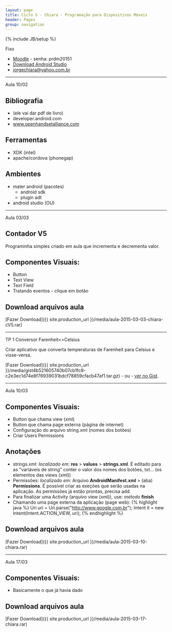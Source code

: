 ```yaml
---
layout: page
title: Ciclo 5 - Chiara - Programação para Dispositivos Móveis
header: Pages
group: navigation
---
```

{% include JB/setup %}

<span class="label label-primary text-uppercase"><span class="glyphicon glyphicon glyphicon-star"></span> Fixo</span>

- [Moodle](http://fatecrl.edu.br/moodle/course/view.php?id=230) - senha: prdm20151
- [Download Android Studio](http://developer.android.com/sdk/index.html)
- [jorgechiara@yahoo.com.br](jorgechiara@yahoo.com.br)

***

<span class="label label-primary text-uppercase"><span class="glyphicon glyphicon glyphicon-star"></span> Aula 10/02</span>

## Bibliografia
- (ele vai dar pdf de livro)
- developer.android.com
- www.openhandsetalliance.com
 
## Ferramentas
- XDK (intel)
- apache/cordova (phonegap)
 
## Ambientes
- mater android (pacotes)
  - android sdk 
  - plugin adt
- android studio (OU)

***

<span class="label label-primary text-uppercase"><span class="glyphicon glyphicon glyphicon-star"></span> Aula 03/03</span>

## Contador V5
Programinha simples criado em aula que incrementa e decrementa valor.

## Componentes Visuais:
- Button
- Text View
- Text Field
- Tratando eventos - clique em botão

## Download arquivos aula
[Fazer Download]({{ site.production_url }}/media/aula-2015-03-03-chiara-cV5.rar) 

***

<span class="label label-primary text-uppercase"><span class="glyphicon glyphicon glyphicon-star"></span> TP 1 Conversor Farenheit<>Celsius</span>

Criar aplicativo que converta temperaturas de Farenheit para Celsius e visse-versa.

[Fazer Download]({{ site.production_url }}/media/gist4b521605740b07cb1fc8-c2e3ec1d74e8f76939031bdcf78859cfacb47af1.tar.gz) - ou - [ver no Gist](https://gist.github.com/flaviacs/4b521605740b07cb1fc8).


***

<span class="label label-primary text-uppercase"><span class="glyphicon glyphicon glyphicon-star"></span> Aula 10/03</span>

## Componentes Visuais:
- Button que chama view (xml)
- Button que chama page externa (página de internet)
- Configuração do arquivo string.xml (nomes dos botôes)
- Criar Users Permissions

## Anotações
- strings.xml: *localizado em*: **res** > **values** > **strings.xml**. É editado para as "variáveis de string" conter o valor dos nomes dos botões, txt... (os elementos das views (xml))
- Permissões: *localizado em*: Arquivo **AndroidManifest.xml** > (aba) **Permissions**. É possível criar as exeções que serão usadas na aplicação. As permissões já estão prontas, precisa add.
- Para finalizar uma Activity (arquivo view (xml)), use: *método* **finish**
- Chamando uma page externa da aplicação (page web):
{% highlight java %}
  Uri uri = Uri.parse("http://www.google.com.br");
  Intent it = new Intent(Intent.ACTION_VIEW, uri);
{% endhighlight %}

## Download arquivos aula
[Fazer Download]({{ site.production_url }}/media/aula-2015-03-10-chiara.rar) 


***

<span class="label label-primary text-uppercase"><span class="glyphicon glyphicon glyphicon-star"></span> Aula 17/03</span>

## Componentes Visuais:
- Basicamente o que já havia dado

## Download arquivos aula
[Fazer Download]({{ site.production_url }}/media/aula-2015-03-17-chiara.rar) 
